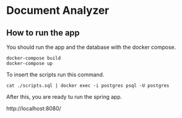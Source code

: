 # Document Analyzer

## How to run the app
You should run the app and the database with the docker compose.
```
docker-compose build
docker-compose up
```

To insert the scripts run this command.
```
cat ./scripts.sql | docker exec -i postgres psql -U postgres
```


After this, you are ready tu run the spring app.

http://localhost:8080/
